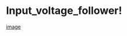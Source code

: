 # Input_voltage_follower!
[image](https://user-images.githubusercontent.com/103216308/205381404-0b97622f-1fe6-4974-8fdf-fc34ee8e5107.png)
